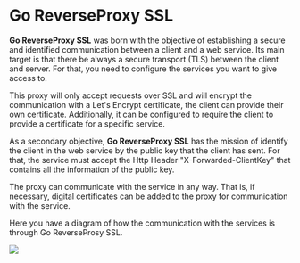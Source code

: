 # Go ReverseProxy SSL

**Go ReverseProxy SSL** was born with the objective of establishing a secure and identified communication between a client and a web service. Its main target is that there be always a secure transport (TLS) between the client and server. For that, you need to configure the services you want to give access to.

This proxy will only accept requests over SSL and will encrypt the communication with a Let's Encrypt certificate, the client can provide their own certificate. Additionally, it can be configured to require the client to provide a certificate for a specific service.

As a secondary objective, **Go ReverseProxy SSL** has the mission of identify the client in the web service by the public key that the client has sent. For that, the service must accept the Http Header "X-Forwarded-ClientKey" that contains all the information of the public key.

The proxy can communicate with the service in any way. That is, if necessary, digital certificates can be added to the proxy for communication with the service.

Here you have a diagram of how the communication with the services is through Go ReverseProsy SSL.

![](https://i.ibb.co/tzLrDGZ/Go-Reverse-Proxy-Esquema.png)
